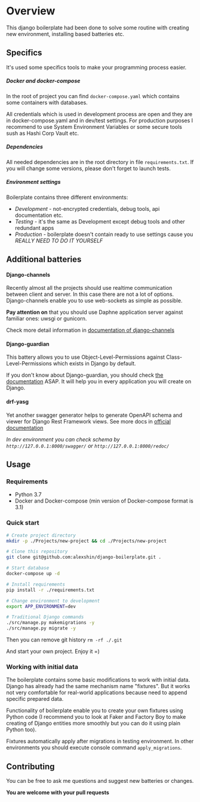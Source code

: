 # Overview

This django boilerplate had been done to solve some routine with creating new environment, installing based batteries 
etc.

## Specifics

It's used some specifics tools to make your programming process easier.

##### Docker and docker-compose

In the root of project you can find `docker-compose.yaml` which contains some containers with databases.

All credentials which is used in development process are open and they are in docker-compose.yaml and
in dev/test settings. For production purposes I recommend to use System Environment Variables or 
some secure tools sush as Hashi Corp Vault etc.

##### Dependencies

All needed dependencies are in the root directory in file `requirements.txt`. If you will change some versions, 
please don't forget to launch tests.

##### Environment settings

Boilerplate contains three different environments:

* _Development_ - not-encrypted credentials, debug tools, api documentation etc.
* _Testing_ - it's the same as Development except debug tools and other redundant apps
* _Production_ - boilerplate doesn't contain ready to use settings cause you _REALLY NEED TO DO IT YOURSELF_

## Additional batteries

#### Django-channels

Recently almost all the projects should use realtime communication between client and server. In this case there 
are not a lot of options. Django-channels enable you to use web-sockets as simple as possible.

**Pay attention on** that you should use Daphne application server against familiar ones: uwsgi or gunicorn.

Check more detail information in [documentation of django-channels](http://channels.readthedocs.io/en/latest/)

#### Django-guardian

This battery allows you to use Object-Level-Permissions against Class-Level-Permissions which exists in Django by 
default.

If you don't know about Django-guardian, you should check 
[the documentation](https://django-guardian.readthedocs.io/en/stable/) ASAP. It will help you in every application
you will create on Django.

#### drf-yasg

Yet another swagger generator helps to generate OpenAPI schema and viewer for Django Rest Framework views. See more 
docs in [official documentation](https://drf-yasg.readthedocs.io/en/stable/index.html)

_In dev environment you can check schema by `http://127.0.0.1:8000/swagger/` or `http://127.0.0.1:8000/redoc/`_

## Usage

### Requirements

* Python 3.7
* Docker and Docker-compose (min version of Docker-compose format is 3.1)


### Quick start

```bash
# Create project directory
mkdir -p ./Projects/new-project && cd ./Projects/new-project

# Clone this repository
git clone git@github.com:alexshin/django-boilerplate.git .

# Start database
docker-compose up -d

# Install requirements
pip install -r ./requirements.txt

# Change environment to development 
export APP_ENVIRONMENT=dev

# Traditional Django commands
./src/manage.py makemigrations -y
./src/manage.py migrate -y
```

Then you can remove git history `rm -rf ./.git`

And start your own project. Enjoy it =)


### Working with initial data

The boilerplate contains some basic modifications to work with initial data. Django has already had the same mechanism
name "fixtures". But it works not very comfortable for real-world applications because need to append specific
prepared data.

Functionality of boilerplate enable you to create your own fixtures using Python code (I recommend you to look at
Faker and Factory Boy to make creating of Django entities more smoothly but you can do it using plain Python too).

Fixtures automatically apply after migrations in testing environment. In other environments you should execute console 
command `apply_migrations`.

## Contributing

You can be free to ask me questions and suggest new batteries or changes. 

**You are welcome with your pull requests** 

